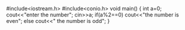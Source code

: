 
#include<iostream.h>
#include<conio.h>
void main()
{
int a=0;
cout<<"enter the number";
cin>>a;
if(a%2==0)
cout<<"the number is even";
else
cout<<" the number is odd";
}
